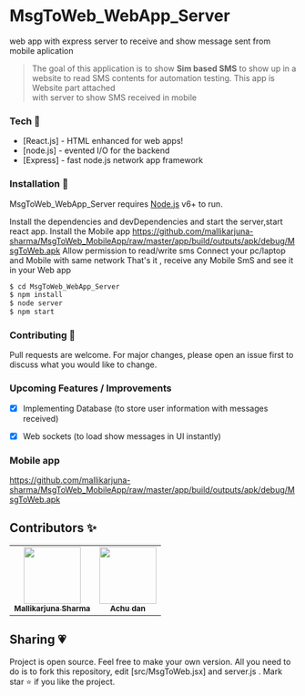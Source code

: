 # MsgToWeb_WebApp_Server
web app with express server to receive and show message sent from mobile aplication


> The goal of this application is to 
> show __Sim based SMS__ to show up in 
> a website to read SMS contents for 
> automation testing.
> This app is Website part attached  
> with server to show SMS received in mobile


### Tech 🚀

* [React.js] - HTML enhanced for web apps!
* [node.js] - evented I/O for the backend
* [Express] - fast node.js network app framework


### Installation 🔗

MsgToWeb_WebApp_Server requires [Node.js](https://nodejs.org/) v6+ to run.

Install the dependencies and devDependencies and start the server,start react app.
Install the Mobile app 
https://github.com/mallikarjuna-sharma/MsgToWeb_MobileApp/raw/master/app/build/outputs/apk/debug/MsgToWeb.apk
Allow permission to read/write sms
Connect your pc/laptop and Mobile with same network
That's it , receive any Mobile SmS and see it in your Web app

```sh
$ cd MsgToWeb_WebApp_Server
$ npm install 
$ node server
$ npm start
```

### Contributing 🙌

Pull requests are welcome. For major changes, please open an issue first to discuss what you would like to change.

### Upcoming Features / Improvements 

- [x] Implementing Database (to store user information with messages received)
- [x] Web sockets (to load show messages in UI instantly)


### Mobile app

https://github.com/mallikarjuna-sharma/MsgToWeb_MobileApp/raw/master/app/build/outputs/apk/debug/MsgToWeb.apk

## Contributors ✨
<table>
  <tr>
    <td align="center">
      <a href="https://www.instagram.com/rmalliksharma96/">
        <img src="https://instagram.fmaa2-2.fna.fbcdn.net/v/t51.2885-19/s150x150/16585653_614441548749035_750547953042587648_a.jpg?_nc_ht=instagram.fmaa2-2.fna.fbcdn.net&_nc_ohc=XsxHJ-GipCMAX-ERkfm&oh=0cee67d1a727952e08a31a96e0b401c6&oe=5EB20A83" width="100px" alt="" />
        <br />
        <sub><b>Mallikarjuna Sharma</b></sub>
      </a>
      <br />
    </td>
    <td align="center">
      <a href="hhttps://www.instagram.com/ts_achu/">
        <img src="" width="100px" alt="" />
        <br />
        <sub><b>Achu dan</b></sub>
      </a>
      <br />
    </td>
  </tr>
</table>

## Sharing 💗

Project is open source. Feel free to make your own version. All you need to do is to fork this repository, edit [src/MsgToWeb.jsx] and server.js . Mark star ⭐ if you like the project.






